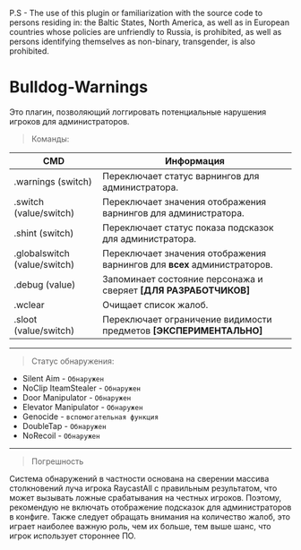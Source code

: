 P.S - The use of this plugin or familiarization with the source code to persons residing in: the Baltic States, North America, as well as in European countries whose policies are unfriendly to Russia, is prohibited, as well as persons identifying themselves as non-binary, transgender, is also prohibited.

# Bulldog-Warnings
Это плагин, позволяющий логгировать потенциальные нарушения игроков для администраторов.</br>
>Команды:

| CMD  | Информация |
| ------------- | ------------- |
| .warnings (switch)  | Переключает статус варнингов для администратора.  |
| .switch (value/switch)  | Переключает значения отображения варнингов для администратора.  |
| .shint (switch)  | Переключает статус показа подсказок для администратора.  |
| .globalswitch (value/switch)  | Переключает значения отображения варнингов для **всех** администраторов.  |
| .debug (value)  | Запоминает состояние персонажа и сверяет __[ДЛЯ РАЗРАБОТЧИКОВ]__  |
| .wclear  | Очищает список жалоб.  |
| .sloot (value/switch)  | Переключает ограничение видимости предметов __[ЭКСПЕРИМЕНТАЛЬНО]__  |

---
>Статус обнаружения:
- Silent Aim - `Обнаружен`
- NoClip IteamStealer - `Обнаружен`
- Door Manipulator - `Обнаружен`
- Elevator Manipulator - `Обнаружен`
- Genocide - `вспомогательная функция`
- DoubleTap - `Обнаружен`
- NoRecoil - `Обнаружен`
---
> Погрешность

Система обнаружений в частности основана на сверении массива столкновений луча игрока RaycastAll с правильным результатом,
что может вызывать ложные срабатывания на честных игроков. Поэтому, рекомендую не включать отображение подсказок для администраторов в конфиге.
Также следует обращать внимания на количество жалоб, это играет наиболее важную роль, чем их больше, тем выше шанс, что игрок использует стороннее ПО.


